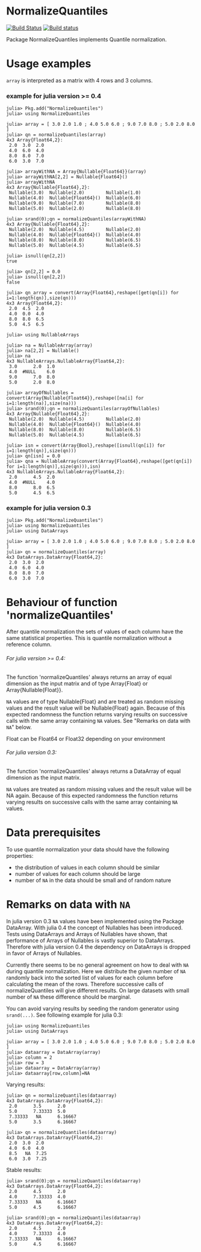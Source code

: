 # NormalizeQuantiles

[![Build Status](https://travis-ci.org/oheil/NormalizeQuantiles.jl.svg?branch=master)](https://travis-ci.org/oheil/NormalizeQuantiles.jl)
[![Build status](https://ci.appveyor.com/api/projects/status/24mlc8g1x65a57h7?svg=true)](https://ci.appveyor.com/project/oheil/normalizequantiles-jl)

Package NormalizeQuantiles implements Quantile normalization.

# Usage examples
	
`array` is interpreted as a matrix with 4 rows and 3 columns.
	 
### example for julia version >= 0.4

	julia> Pkg.add("NormalizeQuantiles")
	julia> using NormalizeQuantiles

	julia> array = [ 3.0 2.0 1.0 ; 4.0 5.0 6.0 ; 9.0 7.0 8.0 ; 5.0 2.0 8.0 ]
	julia> qn = normalizeQuantiles(array)
	4x3 Array{Float64,2}:
	 2.0  3.0  2.0
	 4.0  6.0  4.0
	 8.0  8.0  7.0
	 6.0  3.0  7.0

	julia> arrayWithNA = Array{Nullable{Float64}}(array)
	julia> arrayWithNA[2,2] = Nullable{Float64}()
	julia> arrayWithNA
	4x3 Array{Nullable{Float64},2}:
	 Nullable(3.0)  Nullable(2.0)        Nullable(1.0)
	 Nullable(4.0)  Nullable{Float64}()  Nullable(6.0)
	 Nullable(9.0)  Nullable(7.0)        Nullable(8.0)
	 Nullable(5.0)  Nullable(2.0)        Nullable(8.0)
	
	julia> srand(0);qn = normalizeQuantiles(arrayWithNA)
	4x3 Array{Nullable{Float64},2}:
	 Nullable(2.0)  Nullable(4.5)        Nullable(2.0)
	 Nullable(4.0)  Nullable{Float64}()  Nullable(4.0)
	 Nullable(8.0)  Nullable(8.0)        Nullable(6.5)
	 Nullable(5.0)  Nullable(4.5)        Nullable(6.5)

	julia> isnull(qn[2,2])
	true
	
	julia> qn[2,2] = 0.0
	julia> isnull(qn[2,2])
	false
	
	julia> qn_array = convert(Array{Float64},reshape([get(qn[i]) for i=1:length(qn)],size(qn)))
	4x3 Array{Float64,2}:
	 2.0  4.5  2.0
	 4.0  0.0  4.0
	 8.0  8.0  6.5
	 5.0  4.5  6.5
	 
	julia> using NullableArrays
	
	julia> na = NullableArray(array)
	julia> na[2,2] = Nullable()
	julia> na
	4x3 NullableArrays.NullableArray{Float64,2}:
	 3.0      2.0  1.0
	 4.0  #NULL    6.0
	 9.0      7.0  8.0
	 5.0      2.0  8.0	

	julia> arrayOfNullables = convert(Array{Nullable{Float64}},reshape([na[i] for i=1:length(na)],size(na)))
	julia> srand(0);qn = normalizeQuantiles(arrayOfNullables)
	4x3 Array{Nullable{Float64},2}:
	 Nullable(2.0)  Nullable(4.5)        Nullable(2.0)
	 Nullable(4.0)  Nullable{Float64}()  Nullable(4.0)
	 Nullable(8.0)  Nullable(8.0)        Nullable(6.5)
	 Nullable(5.0)  Nullable(4.5)        Nullable(6.5)	

	julia> isn = convert(Array{Bool},reshape([isnull(qn[i]) for i=1:length(qn)],size(qn)))
	julia> qn[isn] = 0.0
	julia> qna = NullableArray(convert(Array{Float64},reshape([get(qn[i]) for i=1:length(qn)],size(qn))),isn)
	4x3 NullableArrays.NullableArray{Float64,2}:
	 2.0      4.5  2.0
	 4.0  #NULL    4.0
	 8.0      8.0  6.5
	 5.0      4.5  6.5	

### example for julia version 0.3

	julia> Pkg.add("NormalizeQuantiles")
	julia> using NormalizeQuantiles
	julia> using DataArrays
	
	julia> array = [ 3.0 2.0 1.0 ; 4.0 5.0 6.0 ; 9.0 7.0 8.0 ; 5.0 2.0 8.0 ]
	julia> qn = normalizeQuantiles(array)
	4x3 DataArrays.DataArray{Float64,2}:
     2.0  3.0  2.0
     4.0  6.0  4.0
     8.0  8.0  7.0
     6.0  3.0  7.0

# Behaviour of function 'normalizeQuantiles'

After quantile normalization the sets of values of each column have the same statistical properties.
This is quantile normalization without a reference column.

###### For julia version >= 0.4:

The function 'normalizeQuantiles' always returns an array of equal dimension as the input matrix and of type Array{Float} or Array{Nullable{Float}}.

`NA` values are of type Nullable{Float} and are treated as random missing values and the result value will be Nullable{Float} again. Because of this expected randomness the function returns varying results on successive calls with the same array containing `NA` values. See "Remarks on data with `NA`" below.

Float can be Float64 or Float32 depending on your environment



###### For julia version 0.3:

The function 'normalizeQuantiles' always returns a DataArray of equal dimension as the input matrix.

`NA` values are treated as random missing values and the result value will be NA again. Because of this expected randomness the function returns varying results on successive calls with the same array containing `NA` values. 
	
# Data prerequisites

To use quantile normalization your data should have the following properties:

* the distribution of values in each column should be similar
* number of values for each column should be large
* number of `NA` in the data should be small and of random nature

# Remarks on data with `NA`

In julia version 0.3 `NA` values have been implemented using the Package DataArray. With julia 0.4 the concept of Nullables has been introduced. Tests using DataArrays and Arrays of Nullables have shown, that performance of Arrays of Nullables is vastly superior to DataArrays. Therefore with julia version 0.4 the dependency on DataArrays is dropped in favor of Arrays of Nullables.

Currently there seems to be no general agreement on how to deal with `NA` during quantile normalization. Here we distribute the given number of `NA` randomly back into the sorted list of values for each column before calculating
the mean of the rows. Therefore successive calls of normalizeQuantiles will give different results. On large datasets with small number of `NA` these difference should be marginal.

You can avoid varying results by seeding the random generator using `srand(...)`. See following example for julia 0.3:

	julia> using NormalizeQuantiles
	julia> using DataArrays
	
	julia> array = [ 3.0 2.0 1.0 ; 4.0 5.0 6.0 ; 9.0 7.0 8.0 ; 5.0 2.0 8.0 ]
	julia> dataarray = DataArray(array)
	julia> column = 2
	julia> row = 3
	julia> dataarray = DataArray(array)
	julia> dataarray[row,column]=NA

Varying results:

	julia> qn = normalizeQuantiles(dataarray)
	4x3 DataArrays.DataArray{Float64,2}:
     2.0      3.5      2.0
     5.0      7.33333  5.0
     7.33333   NA      6.16667
     5.0      3.5      6.16667

	julia> qn = normalizeQuantiles(dataarray)
	4x3 DataArrays.DataArray{Float64,2}:
     2.0  3.0  2.0
     4.0  6.0  4.0
     8.5   NA  7.25
     6.0  3.0  7.25

Stable results:
	 
	julia> srand(0);qn = normalizeQuantiles(dataarray)
	4x3 DataArrays.DataArray{Float64,2}:
     2.0      4.5      2.0
     4.0      7.33333  4.0
     7.33333   NA      6.16667
     5.0      4.5      6.16667

	julia> srand(0);qn = normalizeQuantiles(dataarray)
	4x3 DataArrays.DataArray{Float64,2}:
     2.0      4.5      2.0
     4.0      7.33333  4.0
     7.33333   NA      6.16667
     5.0      4.5      6.16667



